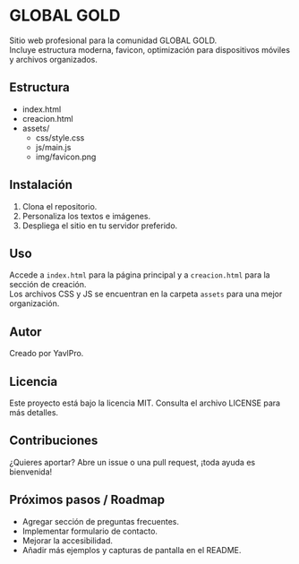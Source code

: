 # GLOBAL GOLD

Sitio web profesional para la comunidad GLOBAL GOLD.  
Incluye estructura moderna, favicon, optimización para dispositivos móviles y archivos organizados.

## Estructura

- index.html
- creacion.html
- assets/
  - css/style.css
  - js/main.js
  - img/favicon.png

## Instalación

1. Clona el repositorio.
2. Personaliza los textos e imágenes.
3. Despliega el sitio en tu servidor preferido.

## Uso

Accede a `index.html` para la página principal y a `creacion.html` para la sección de creación.  
Los archivos CSS y JS se encuentran en la carpeta `assets` para una mejor organización.

## Autor

Creado por YavlPro.

## Licencia

Este proyecto está bajo la licencia MIT. Consulta el archivo LICENSE para más detalles.

## Contribuciones

¿Quieres aportar? Abre un issue o una pull request, ¡toda ayuda es bienvenida!

## Próximos pasos / Roadmap

- Agregar sección de preguntas frecuentes.
- Implementar formulario de contacto.
- Mejorar la accesibilidad.
- Añadir más ejemplos y capturas de pantalla en el README.